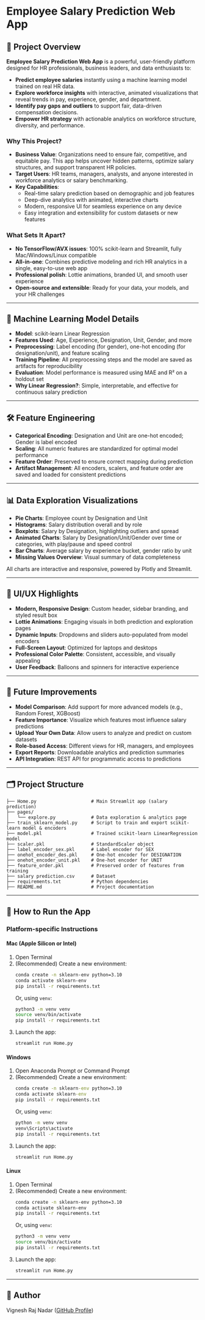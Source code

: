 # Employee Salary Prediction Web App

## 📖 Project Overview

**Employee Salary Prediction Web App** is a powerful, user-friendly platform designed for HR professionals, business leaders, and data enthusiasts to:

- **Predict employee salaries** instantly using a machine learning model trained on real HR data.
- **Explore workforce insights** with interactive, animated visualizations that reveal trends in pay, experience, gender, and department.
- **Identify pay gaps and outliers** to support fair, data-driven compensation decisions.
- **Empower HR strategy** with actionable analytics on workforce structure, diversity, and performance.

### Why This Project?

- **Business Value**: Organizations need to ensure fair, competitive, and equitable pay. This app helps uncover hidden patterns, optimize salary structures, and support transparent HR policies.
- **Target Users**: HR teams, managers, analysts, and anyone interested in workforce analytics or salary benchmarking.
- **Key Capabilities**:
  - Real-time salary prediction based on demographic and job features
  - Deep-dive analytics with animated, interactive charts
  - Modern, responsive UI for seamless experience on any device
  - Easy integration and extensibility for custom datasets or new features

### What Sets It Apart?

- **No TensorFlow/AVX issues**: 100% scikit-learn and Streamlit, fully Mac/Windows/Linux compatible
- **All-in-one**: Combines predictive modeling and rich HR analytics in a single, easy-to-use web app
- **Professional polish**: Lottie animations, branded UI, and smooth user experience
- **Open-source and extensible**: Ready for your data, your models, and your HR challenges

---

## 🧠 Machine Learning Model Details
- **Model**: scikit-learn Linear Regression
- **Features Used**: Age, Experience, Designation, Unit, Gender, and more
- **Preprocessing**: Label encoding (for gender), one-hot encoding (for designation/unit), and feature scaling
- **Training Pipeline**: All preprocessing steps and the model are saved as artifacts for reproducibility
- **Evaluation**: Model performance is measured using MAE and R² on a holdout set
- **Why Linear Regression?**: Simple, interpretable, and effective for continuous salary prediction

---

## 🛠️ Feature Engineering
- **Categorical Encoding**: Designation and Unit are one-hot encoded; Gender is label encoded
- **Scaling**: All numeric features are standardized for optimal model performance
- **Feature Order**: Preserved to ensure correct mapping during prediction
- **Artifact Management**: All encoders, scalers, and feature order are saved and loaded for consistent predictions

---

## 📊 Data Exploration Visualizations
- **Pie Charts**: Employee count by Designation and Unit
- **Histograms**: Salary distribution overall and by role
- **Boxplots**: Salary by Designation, highlighting outliers and spread
- **Animated Charts**: Salary by Designation/Unit/Gender over time or categories, with play/pause and speed control
- **Bar Charts**: Average salary by experience bucket, gender ratio by unit
- **Missing Values Overview**: Visual summary of data completeness

All charts are interactive and responsive, powered by Plotly and Streamlit.

---

## 🎨 UI/UX Highlights
- **Modern, Responsive Design**: Custom header, sidebar branding, and styled result box
- **Lottie Animations**: Engaging visuals in both prediction and exploration pages
- **Dynamic Inputs**: Dropdowns and sliders auto-populated from model encoders
- **Full-Screen Layout**: Optimized for laptops and desktops
- **Professional Color Palette**: Consistent, accessible, and visually appealing
- **User Feedback**: Balloons and spinners for interactive experience

---

## 🚀 Future Improvements
- **Model Comparison**: Add support for more advanced models (e.g., Random Forest, XGBoost)
- **Feature Importance**: Visualize which features most influence salary predictions
- **Upload Your Own Data**: Allow users to analyze and predict on custom datasets
- **Role-based Access**: Different views for HR, managers, and employees
- **Export Reports**: Downloadable analytics and prediction summaries
- **API Integration**: REST API for programmatic access to predictions

---

## 🗂️ Project Structure

```
├── Home.py                    # Main Streamlit app (salary prediction)
├── pages/
│   └── explore.py             # Data exploration & analytics page
├── train_sklearn_model.py     # Script to train and export scikit-learn model & encoders
├── model.pkl                  # Trained scikit-learn LinearRegression model
├── scaler.pkl                 # StandardScaler object
├── label_encoder_sex.pkl      # Label encoder for SEX
├── onehot_encoder_des.pkl     # One-hot encoder for DESIGNATION
├── onehot_encoder_unit.pkl    # One-hot encoder for UNIT
├── feature_order.pkl          # Preserved order of features from training
├── salary prediction.csv      # Dataset
├── requirements.txt           # Python dependencies
├── README.md                  # Project documentation
```

---

## 🚦 How to Run the App

### Platform-specific Instructions

#### **Mac (Apple Silicon or Intel)**
1. Open Terminal
2. (Recommended) Create a new environment:
   ```bash
   conda create -n sklearn-env python=3.10
   conda activate sklearn-env
   pip install -r requirements.txt
   ```
   Or, using `venv`:
   ```bash
   python3 -m venv venv
   source venv/bin/activate
   pip install -r requirements.txt
   ```
3. Launch the app:
   ```bash
   streamlit run Home.py
   ```

#### **Windows**
1. Open Anaconda Prompt or Command Prompt
2. (Recommended) Create a new environment:
   ```bat
   conda create -n sklearn-env python=3.10
   conda activate sklearn-env
   pip install -r requirements.txt
   ```
   Or, using `venv`:
   ```bat
   python -m venv venv
   venv\Scripts\activate
   pip install -r requirements.txt
   ```
3. Launch the app:
   ```bat
   streamlit run Home.py
   ```

#### **Linux**
1. Open Terminal
2. (Recommended) Create a new environment:
   ```bash
   conda create -n sklearn-env python=3.10
   conda activate sklearn-env
   pip install -r requirements.txt
   ```
   Or, using `venv`:
   ```bash
   python3 -m venv venv
   source venv/bin/activate
   pip install -r requirements.txt
   ```
3. Launch the app:
   ```bash
   streamlit run Home.py
   ```

---

## 👤 Author

Vignesh Raj Nadar ([GitHub Profile](https://github.com/VigneshrajNadar))

